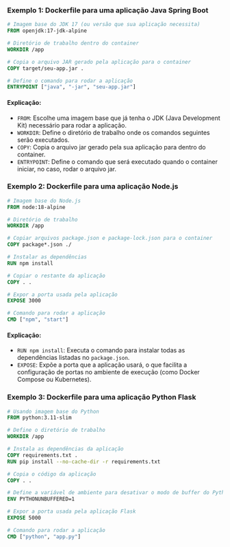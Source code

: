 ### Exemplo 1: Dockerfile para uma aplicação Java Spring Boot

```Dockerfile
# Imagem base do JDK 17 (ou versão que sua aplicação necessita)
FROM openjdk:17-jdk-alpine

# Diretório de trabalho dentro do container
WORKDIR /app

# Copia o arquivo JAR gerado pela aplicação para o container
COPY target/seu-app.jar .

# Define o comando para rodar a aplicação
ENTRYPOINT ["java", "-jar", "seu-app.jar"]
```

#### Explicação:
- `FROM`: Escolhe uma imagem base que já tenha o JDK (Java Development Kit) necessário para rodar a aplicação.
- `WORKDIR`: Define o diretório de trabalho onde os comandos seguintes serão executados.
- `COPY`: Copia o arquivo jar gerado pela sua aplicação para dentro do container.
- `ENTRYPOINT`: Define o comando que será executado quando o container iniciar, no caso, rodar o arquivo jar.

### Exemplo 2: Dockerfile para uma aplicação Node.js

```Dockerfile
# Imagem base do Node.js
FROM node:18-alpine

# Diretório de trabalho
WORKDIR /app

# Copiar arquivos package.json e package-lock.json para o container
COPY package*.json ./

# Instalar as dependências
RUN npm install

# Copiar o restante da aplicação
COPY . .

# Expor a porta usada pela aplicação
EXPOSE 3000

# Comando para rodar a aplicação
CMD ["npm", "start"]
```

#### Explicação:
- `RUN npm install`: Executa o comando para instalar todas as dependências listadas no `package.json`.
- `EXPOSE`: Expõe a porta que a aplicação usará, o que facilita a configuração de portas no ambiente de execução (como Docker Compose ou Kubernetes).

### Exemplo 3: Dockerfile para uma aplicação Python Flask

```Dockerfile
# Usando imagem base do Python
FROM python:3.11-slim

# Define o diretório de trabalho
WORKDIR /app

# Instala as dependências da aplicação
COPY requirements.txt .
RUN pip install --no-cache-dir -r requirements.txt

# Copia o código da aplicação
COPY . .

# Define a variável de ambiente para desativar o modo de buffer do Python
ENV PYTHONUNBUFFERED=1

# Expor a porta usada pela aplicação Flask
EXPOSE 5000

# Comando para rodar a aplicação
CMD ["python", "app.py"]
```
